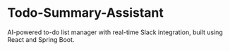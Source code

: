 # Todo-Summary-Assistant
AI-powered to-do list manager with real-time Slack integration, built using React and Spring Boot.

